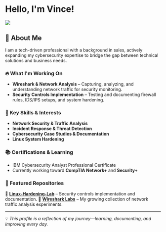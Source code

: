 # Hello, I'm Vince!
<a href="https://www.linkedin.com/in/vincetorres-tech/"><img src="https://img.shields.io/badge/-LinkedIn-0072b1?&style=for-the-badge&logo=linkedin&logoColor=white" /></a>

## 🚀 About Me 
I am a tech-driven professional with a background in sales, actively expanding my cybersecurity expertise to bridge the gap between technical solutions and business needs.

### 🔥 What I'm Working On   
- **Wireshark & Network Analysis** – Capturing, analyzing, and understanding network traffic for security monitoring.  
- **Security Controls Implementation** – Testing and documenting firewall rules, IDS/IPS setups, and system hardening.  

### 📌 Key Skills & Interests  
- **Network Security & Traffic Analysis** 
- **Incident Response & Threat Detection**  
- **Cybersecurity Case Studies & Documentation**  
- **Linux System Hardening**  

### 📚 Certifications & Learning  
- IBM Cybersecurity Analyst Professional Certificate
- Currently working toward **CompTIA Network+** and **Security+**  

### 📂 Featured Repositories 
🔹 [**Linux-Hardening-Lab**](https://github.com/vincetorres/Linux-Hardening-Lab) – Security controls implementation and documentation.
🔹 [**Wireshark Labs**](https://github.com/vincetorres/Wireshark-Labs) – My growing collection of network traffic analysis experiments.


---
💡 *This profile is a reflection of my journey—learning, documenting, and improving every day.*
